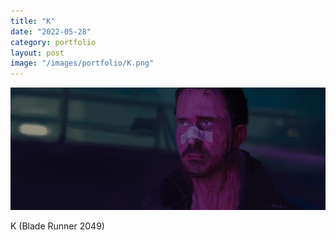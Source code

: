 ```yaml
---
title: "K"
date: "2022-05-28"
category: portfolio
layout: post
image: "/images/portfolio/K.png"
---
```


<p align="center">
<img src='/images/portfolio/K.png', alt="K">
</p>

<p>K (Blade Runner 2049)</p>
